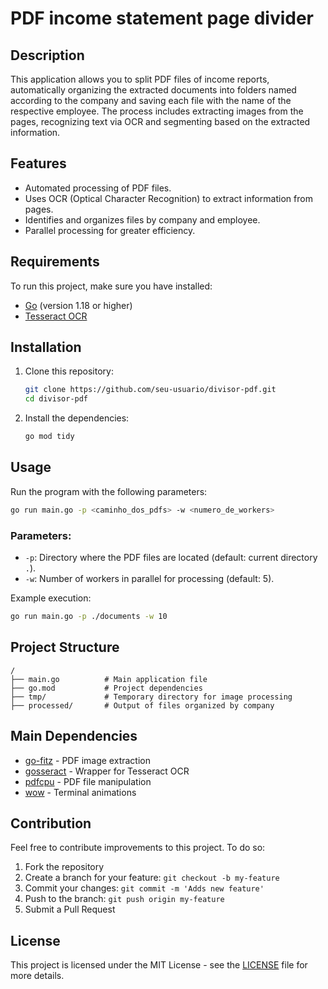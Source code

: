 # PDF income statement page divider

## Description

This application allows you to split PDF files of income reports, automatically organizing the extracted documents into folders named according to the company and saving each file with the name of the respective employee. The process includes extracting images from the pages, recognizing text via OCR and segmenting based on the extracted information.

## Features

- Automated processing of PDF files.
- Uses OCR (Optical Character Recognition) to extract information from pages.
- Identifies and organizes files by company and employee.
- Parallel processing for greater efficiency.

## Requirements

To run this project, make sure you have installed:

- [Go](https://golang.org/doc/install) (version 1.18 or higher)
- [Tesseract OCR](https://github.com/tesseract-ocr/tesseract)

## Installation

1. Clone this repository:

   ```sh
   git clone https://github.com/seu-usuario/divisor-pdf.git
   cd divisor-pdf
   ```

2. Install the dependencies:

   ```sh
   go mod tidy
   ```

## Usage

Run the program with the following parameters:

```sh
go run main.go -p <caminho_dos_pdfs> -w <numero_de_workers>
```

### Parameters:
- `-p`: Directory where the PDF files are located (default: current directory `.`).
- `-w`: Number of workers in parallel for processing (default: 5).

Example execution:
```sh
go run main.go -p ./documents -w 10
```

## Project Structure

```
/
├── main.go          # Main application file
├── go.mod           # Project dependencies
├── tmp/             # Temporary directory for image processing
├── processed/       # Output of files organized by company
```

## Main Dependencies

- [go-fitz](https://github.com/karmdip-mi/go-fitz) - PDF image extraction
- [gosseract](https://github.com/otiai10/gosseract) - Wrapper for Tesseract OCR
- [pdfcpu](https://github.com/pdfcpu/pdfcpu) - PDF file manipulation
- [wow](https://github.com/gernest/wow) - Terminal animations

## Contribution

Feel free to contribute improvements to this project. To do so:

1. Fork the repository
2. Create a branch for your feature: `git checkout -b my-feature`
3. Commit your changes: `git commit -m 'Adds new feature'`
4. Push to the branch: `git push origin my-feature`
5. Submit a Pull Request

## License

This project is licensed under the MIT License - see the [LICENSE](LICENSE) file for more details.
